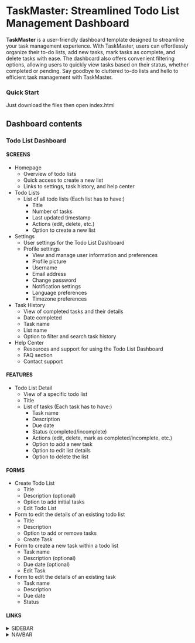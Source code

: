 
# TaskMaster: Streamlined Todo List Management Dashboard

**TaskMaster** is a user-friendly dashboard template designed to streamline your task management experience. With TaskMaster, users can effortlessly organize their to-do lists, add new tasks, mark tasks as complete, and delete tasks with ease. The dashboard also offers convenient filtering options, allowing users to quickly view tasks based on their status, whether completed or pending. Say goodbye to cluttered to-do lists and hello to efficient task management with TaskMaster.

### Quick Start

Just download the files then open index.html

## Dashboard contents


### Todo List Dashboard ###

#### SCREENS ####

* Homepage
    * Overview of todo lists
    * Quick access to create a new list
    * Links to settings, task history, and help center
* Todo Lists
    * List of all todo lists (Each list has to have:)
        * Title
        * Number of tasks
        * Last updated timestamp
        * Actions (edit, delete, etc.)
        * Option to create a new list
* Settings
    * User settings for the Todo List Dashboard
    * Profile settings
        * View and manage user information and preferences
        * Profile picture
        * Username
        * Email address
        * Change password
        * Notification settings
        * Language preferences
        * Timezone preferences
* Task History
    * View of completed tasks and their details
    * Date completed
    * Task name
    * List name
    * Option to filter and search task history
* Help Center
    * Resources and support for using the Todo List Dashboard
    * FAQ section
    * Contact support

####  FEATURES ####

* Todo List Detail
    * View of a specific todo list
    * Title
    * List of tasks (Each task has to have:)
        * Task name
        * Description
        * Due date 
        * Status (completed/incomplete)
        * Actions (edit, delete, mark as completed/incomplete, etc.)
        * Option to add a new task
        * Option to edit list details
        * Option to delete the list

#### FORMS ####

* Create Todo List
    * Title
    * Description (optional)
    * Option to add initial tasks
    * Edit Todo List
* Form to edit the details of an existing todo list
    * Title
    * Description
    * Option to add or remove tasks
    * Create Task
* Form to create a new task within a todo list
    * Task name
    * Description (optional)
    * Due date (optional)
    * Edit Task
* Form to edit the details of an existing task
    * Task name
    * Description
    * Due date
    * Status

#### LINKS ####
<details>
    <summary>SIDEBAR</summary>
    <br>
    <p>DASHBOARD</p>
    <p>TODO</p>
    <p>HISTORY</p>
    <p>SETTINGS</p>
    <p>HELP CENTER</p>
    <p>ACCOUNT</p>
</details>
<details>
    <summary>NAVBAR</summary>
    <br>
    <p>SEARCH</p>
    <p>NOTIFICATIONS</p>
    <p>BURGER</p>
</details>

